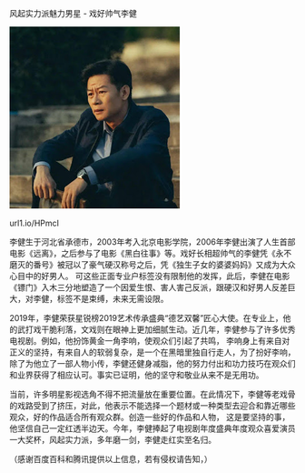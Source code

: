 风起实力派魅力男星 - 戏好帅气李健


![风起实力派魅力男星 - 戏好帅气李健](https://github.com/ywangnccu/ywang/blob/main/images/JIAN1.jpeg)

url1.io/HPmcI

李健生于河北省承德市，2003年考入北京电影学院，2006年李健出演了人生首部电影《远离》，之后参与了电影《黑白往事》等。戏好长相超帅气的李健凭《永不磨灭的番号》被冠以了豪气硬汉称号之后，凭《独生子女的婆婆妈妈》又成为大众心目中的好男人。
可这些正面专业户标签没有限制他的发挥，此后，李健在电影《镖门》入木三分地塑造了一个因爱生恨、害人害己反派，跟硬汉和好男人反差巨大，对李健，标签不是束缚，未来无需设限。

2019年，李健荣获星锐榜2019艺术传承盛典“德艺双馨”匠心大使。在专业上，他的武打戏干脆利落，文戏则在眼神上更加细腻生动。近几年，李健参与了许多优秀电视剧。例如，他扮饰黄金一角李响，使观众们引起了共鸣，
李响身上有来自对正义的坚持，有来自人的软弱复杂，是一个在黑暗里独自行走人，为了扮好李响，除了为他立了一部人物小传，李健还健身减脂，他的努力付出和功力技巧在观众们和业界获得了相应认可。事实已证明，他的坚守和敬业从来不是无用功。

当前，许多明星影视选角不得不把流量放在重要位置。在此情况下，李健等老戏骨的戏路受到了挤压，对此，他表示不能选择一个题材或一种类型去迎合和靠近哪些观众，好的作品适合所有观众群。创造一些好的作品和人物，
这是要坚持的事，他坚信自己一定红透半边天。今年，李健捧起了电视剧年度盛典年度观众喜爱演员一大奖杯，风起实力派，多年磨一剑，李健走红实至名归。


（感谢百度百科和腾讯提供以上信息，若有侵权请告知，）
